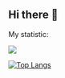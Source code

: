 ## Hi there 👋

My statistic:

![](http://github-profile-summary-cards.vercel.app/api/cards/profile-details?username=Ilkarion&theme=transparent)


[![Top Langs](https://github-readme-stats.vercel.app/api/top-langs/?username=Ilkarion)](https://github.com/Ilkarion/github-readme-stats)
